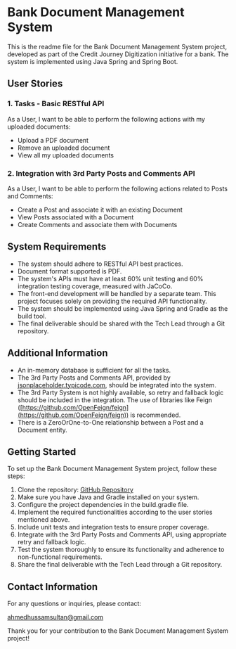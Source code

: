 # Bank Document Management System

This is the readme file for the Bank Document Management System project, developed as part of the Credit Journey Digitization initiative for a bank. The system is implemented using Java Spring and Spring Boot.

## User Stories

### 1. Tasks - Basic RESTful API
As a User, I want to be able to perform the following actions with my uploaded documents:
- Upload a PDF document
- Remove an uploaded document
- View all my uploaded documents

### 2. Integration with 3rd Party Posts and Comments API
As a User, I want to be able to perform the following actions related to Posts and Comments:
- Create a Post and associate it with an existing Document
- View Posts associated with a Document
- Create Comments and associate them with Documents

## System Requirements

- The system should adhere to RESTful API best practices.
- Document format supported is PDF.
- The system's APIs must have at least 60% unit testing and 60% integration testing coverage, measured with JaCoCo.
- The front-end development will be handled by a separate team. This project focuses solely on providing the required API functionality.
- The system should be implemented using Java Spring and Gradle as the build tool.
- The final deliverable should be shared with the Tech Lead through a Git repository.

## Additional Information

- An in-memory database is sufficient for all the tasks.
- The 3rd Party Posts and Comments API, provided by [jsonplaceholder.typicode.com](https://jsonplaceholder.typicode.com/guide.html), should be integrated into the system.
- The 3rd Party System is not highly available, so retry and fallback logic should be included in the integration. The use of libraries like Feign ([https://github.com/OpenFeign/feign](https://github.com/OpenFeign/feign)) is recommended.
- There is a ZeroOrOne-to-One relationship between a Post and a Document entity.

## Getting Started

To set up the Bank Document Management System project, follow these steps:

1. Clone the repository: [GitHub Repository]([https://github.com/Ahmedhsultan/BankDocumentManagementSystem](https://github.com/Ahmedhsultan/BankDocumentManagementSystem))
2. Make sure you have Java and Gradle installed on your system.
3. Configure the project dependencies in the build.gradle file.
4. Implement the required functionalities according to the user stories mentioned above.
5. Include unit tests and integration tests to ensure proper coverage.
6. Integrate with the 3rd Party Posts and Comments API, using appropriate retry and fallback logic.
7. Test the system thoroughly to ensure its functionality and adherence to non-functional requirements.
8. Share the final deliverable with the Tech Lead through a Git repository.

## Contact Information

For any questions or inquiries, please contact:

ahmedhussamsultan@gmail.com

Thank you for your contribution to the Bank Document Management System project!

